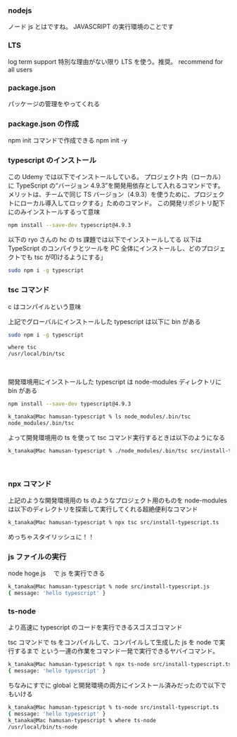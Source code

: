 ### nodejs

ノード js とはですね。
JAVASCRIPT の実行環境のことです

### LTS

log term support
特別な理由がない限り LTS を使う。推奨。
recommend for all users

### package.json

パッケージの管理をやってくれる

### package.json の作成

npm init コマンドで作成できる
npm init -y

### typescript のインストール

この Udemy では以下でインストールしている。
プロジェクト内（ローカル）に TypeScript の“バージョン 4.9.3”を開発用依存として入れるコマンドです。
メリットは、チームで同じ TS バージョン（4.9.3）を使うために、プロジェクトにローカル導入してロックする」ためのコマンド。
この開発リポジトリ配下にのみインストールするって意味

```bash
npm install --save-dev typescript@4.9.3
```

以下の ryo さんの hc の ts 課題では以下でインストールしてる
以下は TypeScript のコンパイラとツールを PC 全体にインストールし、どのプロジェクトでも tsc が叩けるようにする」

```bash
sudo npm i -g typescript
```

### tsc コマンド

c はコンパイルという意味

上記でグローバルにインストールした typescript は以下に bin がある

```bash
sudo npm i -g typescript
```

```bash
where tsc
/usr/local/bin/tsc
```

<br/>

開発環境用にインストールした typescript は node-modules ディレクトリに bin がある

```bash
npm install --save-dev typescript@4.9.3
```

```bash
k_tanaka@Mac hamusan-typescript % ls node_modules/.bin/tsc
node_modules/.bin/tsc
```

よって開発環境用の ts を使って tsc コマンド実行するときは以下のようになる

```bash
k_tanaka@Mac hamusan-typescript % ./node_modules/.bin/tsc src/install-typescript.ts
```

<br/>

### npx コマンド

上記のような開発環境用の ts のようなプロジェクト用のものを node-modules は以下のディレクトリを探索して実行してくれる超絶便利なコマンド

```bash
k_tanaka@Mac hamusan-typescript % npx tsc src/install-typescript.ts
```

めっちゃスタイリッシュに！！

### js ファイルの実行

node hoge.js 　で js を実行できる

```bash
k_tanaka@Mac hamusan-typescript % node src/install-typescript.js
{ message: 'hello typescript' }
```

### ts-node

より高速に typescript のコードを実行できるスゴスゴコマンド

tsc コマンドで ts をコンパイルして、コンパイルして生成した js を node で実行するまで
という一連の作業をコマンド一発で実行できるヤバイコマンド。

```bash
k_tanaka@Mac hamusan-typescript % npx ts-node src/install-typescript.ts
{ message: 'hello typescript' }
```

ちなみにすでに global と開発環境の両方にインストール済みだったので以下でもいける

```bash
k_tanaka@Mac hamusan-typescript % ts-node src/install-typescript.ts
{ message: 'hello typescript' }
k_tanaka@Mac hamusan-typescript % where ts-node
/usr/local/bin/ts-node
```
